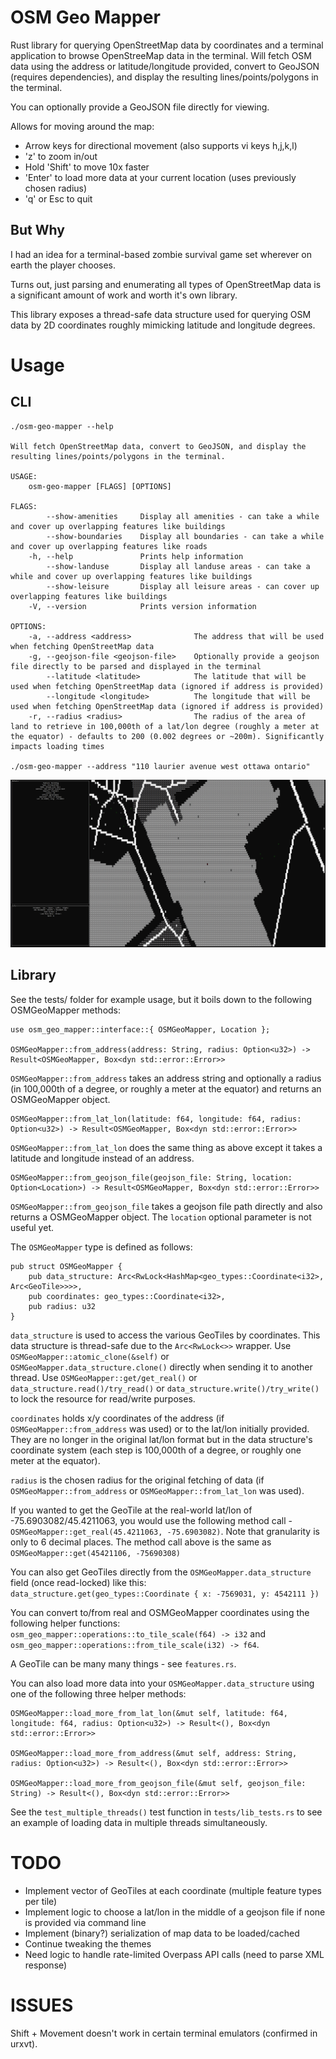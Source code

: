 OSM Geo Mapper
==============

Rust library for querying OpenStreetMap data by coordinates and a terminal application to browse OpenStreeMap data in the terminal.
Will fetch OSM data using the address or latitude/longitude provided, convert to GeoJSON (requires dependencies), and display the resulting lines/points/polygons in the terminal.

You can optionally provide a GeoJSON file directly for viewing.

Allows for moving around the map:
 - Arrow keys for directional movement (also supports vi keys h,j,k,l)
 - 'z' to zoom in/out
 - Hold 'Shift' to move 10x faster
 - 'Enter' to load more data at your current location (uses previously chosen radius)
 - 'q' or Esc to quit

## But Why

I had an idea for a terminal-based zombie survival game set wherever on earth the player chooses.

Turns out, just parsing and enumerating all types of OpenStreetMap data is a significant amount of work and worth it's own library.

This library exposes a thread-safe data structure used for querying OSM data by 2D coordinates roughly mimicking latitude and longitude degrees.

Usage
=====

## CLI

    ./osm-geo-mapper --help

    Will fetch OpenStreetMap data, convert to GeoJSON, and display the resulting lines/points/polygons in the terminal.

    USAGE:
        osm-geo-mapper [FLAGS] [OPTIONS]

    FLAGS:
            --show-amenities     Display all amenities - can take a while and cover up overlapping features like buildings
            --show-boundaries    Display all boundaries - can take a while and cover up overlapping features like roads
        -h, --help               Prints help information
            --show-landuse       Display all landuse areas - can take a while and cover up overlapping features like buildings
            --show-leisure       Display all leisure areas - can cover up overlapping features like buildings
        -V, --version            Prints version information
    
    OPTIONS:
        -a, --address <address>              The address that will be used when fetching OpenStreetMap data
        -g, --geojson-file <geojson-file>    Optionally provide a geojson file directly to be parsed and displayed in the terminal
            --latitude <latitude>            The latitude that will be used when fetching OpenStreetMap data (ignored if address is provided)
            --longitude <longitude>          The longitude that will be used when fetching OpenStreetMap data (ignored if address is provided)
        -r, --radius <radius>                The radius of the area of land to retrieve in 100,000th of a lat/lon degree (roughly a meter at the equator) - defaults to 200 (0.002 degrees or ~200m). Significantly impacts loading times

    ./osm-geo-mapper --address "110 laurier avenue west ottawa ontario"

![OSM Geo Mapper](/osm-geo-mapper.png?raw=true)

## Library

See the tests/ folder for example usage, but it boils down to the following OSMGeoMapper methods:

    use osm_geo_mapper::interface::{ OSMGeoMapper, Location };

    OSMGeoMapper::from_address(address: String, radius: Option<u32>) -> Result<OSMGeoMapper, Box<dyn std::error::Error>>

`OSMGeoMapper::from_address` takes an address string and optionally a radius (in 100,000th of a degree, or roughly a meter at the equator) and returns an OSMGeoMapper object.

    OSMGeoMapper::from_lat_lon(latitude: f64, longitude: f64, radius: Option<u32>) -> Result<OSMGeoMapper, Box<dyn std::error::Error>>

`OSMGeoMapper::from_lat_lon` does the same thing as above except it takes a latitude and longitude instead of an address.

    OSMGeoMapper::from_geojson_file(geojson_file: String, location: Option<Location>) -> Result<OSMGeoMapper, Box<dyn std::error::Error>>

`OSMGeoMapper::from_geojson_file` takes a geojson file path directly and also returns a OSMGeoMapper object. The `location` optional parameter is not useful yet.

The `OSMGeoMapper` type is defined as follows:

    pub struct OSMGeoMapper {
        pub data_structure: Arc<RwLock<HashMap<geo_types::Coordinate<i32>, Arc<GeoTile>>>>,
        pub coordinates: geo_types::Coordinate<i32>,
        pub radius: u32
    }

`data_structure` is used to access the various GeoTiles by coordinates. This data structure is thread-safe due to the `Arc<RwLock<>>` wrapper. Use `OSMGeoMapper::atomic_clone(&self)` or `OSMGeoMapper.data_structure.clone()` directly when sending it to another thread. Use `OSMGeoMapper::get/get_real()` or `data_structure.read()/try_read()` or `data_structure.write()/try_write()` to lock the resource for read/write purposes.

`coordinates` holds x/y coordinates of the address (if `OSMGeoMapper::from_address` was used) or to the lat/lon initially provided. They are no longer in the original lat/lon format but in the data structure's coordinate system (each step is 100,000th of a degree, or roughly one meter at the equator).

`radius` is the chosen radius for the original fetching of data (if `OSMGeoMapper::from_address` or `OSMGeoMapper::from_lat_lon` was used).

If you wanted to get the GeoTile at the real-world lat/lon of -75.6903082/45.4211063, you would use the following method call - `OSMGeoMapper::get_real(45.4211063, -75.6903082)`. Note that granularity is only to 6 decimal places. The method call above is the same as `OSMGeoMapper::get(45421106, -75690308)`

You can also get GeoTiles directly from the `OSMGeoMapper.data_structure` field (once read-locked) like this: `data_structure.get(geo_types::Coordinate { x: -7569031, y: 4542111 })`

You can convert to/from real and OSMGeoMapper coordinates using the following helper functions: `osm_geo_mapper::operations::to_tile_scale(f64) -> i32` and `osm_geo_mapper::operations::from_tile_scale(i32) -> f64`.

A GeoTile can be many many things - see `features.rs`.

You can also load more data into your `OSMGeoMapper.data_structure` using one of the following three helper methods:

    OSMGeoMapper::load_more_from_lat_lon(&mut self, latitude: f64, longitude: f64, radius: Option<u32>) -> Result<(), Box<dyn std::error::Error>>

    OSMGeoMapper::load_more_from_address(&mut self, address: String, radius: Option<u32>) -> Result<(), Box<dyn std::error::Error>>

    OSMGeoMapper::load_more_from_geojson_file(&mut self, geojson_file: String) -> Result<(), Box<dyn std::error::Error>>
    
See the `test_multiple_threads()` test function in `tests/lib_tests.rs` to see an example of loading data in multiple threads simultaneously.

TODO
====

- Implement vector of GeoTiles at each coordinate (multiple feature types per tile)
- Implement logic to choose a lat/lon in the middle of a geojson file if none is provided via command line
- Implement (binary?) serialization of map data to be loaded/cached
- Continue tweaking the themes
- Need logic to handle rate-limited Overpass API calls (need to parse XML response)

ISSUES
======

Shift + Movement doesn't work in certain terminal emulators (confirmed in urxvt).